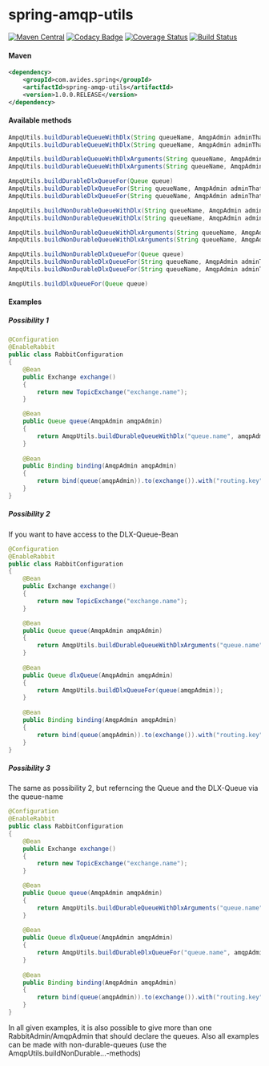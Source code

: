 spring-amqp-utils
===========

[![Maven Central](https://maven-badges.herokuapp.com/maven-central/com.avides.spring/spring-amqp-utils/badge.svg)](https://maven-badges.herokuapp.com/maven-central/com.avides.spring/spring-amqp-utils)
[![Codacy Badge](https://api.codacy.com/project/badge/Grade/221cdc226d2a4724947e929fa20bbc0b)](https://www.codacy.com/app/avides-builds/spring-amqp-utils?utm_source=github.com&amp;utm_medium=referral&amp;utm_content=avides/spring-amqp-utils&amp;utm_campaign=Badge_Grade)
[![Coverage Status](https://coveralls.io/repos/github/avides/spring-amqp-utils/badge.svg?branch=master)](https://coveralls.io/github/avides/spring-amqp-utils?branch=master)
[![Build Status](https://travis-ci.org/avides/spring-amqp-utils.svg?branch=master)](https://travis-ci.org/avides/spring-amqp-utils)

#### Maven
```xml
<dependency>
    <groupId>com.avides.spring</groupId>
    <artifactId>spring-amqp-utils</artifactId>
    <version>1.0.0.RELEASE</version>
</dependency>
```
#### Available methods
```java
AmpqUtils.buildDurableQueueWithDlx(String queueName, AmqpAdmin adminThatShouldDeclare)
AmpqUtils.buildDurableQueueWithDlx(String queueName, AmqpAdmin adminThatShouldDeclare, AmqpAdmin... furtherAdminsThatShouldDeclare)

AmpqUtils.buildDurableQueueWithDlxArguments(String queueName, AmqpAdmin adminThatShouldDeclare)
AmpqUtils.buildDurableQueueWithDlxArguments(String queueName, AmqpAdmin adminThatShouldDeclare, AmqpAdmin... furtherAdminsThatShouldDeclare)

AmpqUtils.buildDurableDlxQueueFor(Queue queue)
AmpqUtils.buildDurableDlxQueueFor(String queueName, AmqpAdmin adminThatShouldDeclare)
AmpqUtils.buildDurableDlxQueueFor(String queueName, AmqpAdmin adminThatShouldDeclare, AmqpAdmin... furtherAdminsThatShouldDeclare)

AmpqUtils.buildNonDurableQueueWithDlx(String queueName, AmqpAdmin adminThatShouldDeclare)
AmpqUtils.buildNonDurableQueueWithDlx(String queueName, AmqpAdmin adminThatShouldDeclare, AmqpAdmin... furtherAdminsThatShouldDeclare)

AmpqUtils.buildNonDurableQueueWithDlxArguments(String queueName, AmqpAdmin adminThatShouldDeclare)
AmpqUtils.buildNonDurableQueueWithDlxArguments(String queueName, AmqpAdmin adminThatShouldDeclare, AmqpAdmin... furtherAdminsThatShouldDeclare)

AmpqUtils.buildNonDurableDlxQueueFor(Queue queue)
AmpqUtils.buildNonDurableDlxQueueFor(String queueName, AmqpAdmin adminThatShouldDeclare)
AmpqUtils.buildNonDurableDlxQueueFor(String queueName, AmqpAdmin adminThatShouldDeclare, AmqpAdmin... furtherAdminsThatShouldDeclare)

AmqpUtils.buildDlxQueueFor(Queue queue)
```
#### Examples
##### Possibility 1
```java
@Configuration
@EnableRabbit
public class RabbitConfiguration
{
    @Bean
    public Exchange exchange()
    {
        return new TopicExchange("exchange.name");
    }

    @Bean
    public Queue queue(AmqpAdmin amqpAdmin)
    {
        return AmqpUtils.buildDurableQueueWithDlx("queue.name", amqpAdmin);
    }
    
    @Bean
    public Binding binding(AmqpAdmin amqpAdmin)
    {
        return bind(queue(amqpAdmin)).to(exchange()).with("routing.key").noargs();
    }
}
```

##### Possibility 2
If you want to have access to the DLX-Queue-Bean
```java
@Configuration
@EnableRabbit
public class RabbitConfiguration
{
    @Bean
    public Exchange exchange()
    {
        return new TopicExchange("exchange.name");
    }

    @Bean
    public Queue queue(AmqpAdmin amqpAdmin)
    {
        return AmqpUtils.buildDurableQueueWithDlxArguments("queue.name", amqpAdmin);
    }
    
    @Bean
    public Queue dlxQueue(AmqpAdmin amqpAdmin)
    {
        return AmqpUtils.buildDlxQueueFor(queue(amqpAdmin));
    }
    
    @Bean
    public Binding binding(AmqpAdmin amqpAdmin)
    {
        return bind(queue(amqpAdmin)).to(exchange()).with("routing.key").noargs();
    }
}
```

##### Possibility 3
The same as possibility 2, but referncing the Queue and the DLX-Queue via the queue-name
```java
@Configuration
@EnableRabbit
public class RabbitConfiguration
{
    @Bean
    public Exchange exchange()
    {
        return new TopicExchange("exchange.name");
    }

    @Bean
    public Queue queue(AmqpAdmin amqpAdmin)
    {
        return AmqpUtils.buildDurableQueueWithDlxArguments("queue.name", amqpAdmin);
    }
    
    @Bean
    public Queue dlxQueue(AmqpAdmin amqpAdmin)
    {
        return AmqpUtils.buildDurableDlxQueueFor("queue.name", amqpAdmin);
    }
    
    @Bean
    public Binding binding(AmqpAdmin amqpAdmin)
    {
        return bind(queue(amqpAdmin)).to(exchange()).with("routing.key").noargs();
    }
}
```

In all given examples, it is also possible to give more than one RabbitAdmin/AmqpAdmin that should declare the queues. Also all examples can be made with non-durable-queues (use the AmqpUtils.buildNonDurable...-methods)
